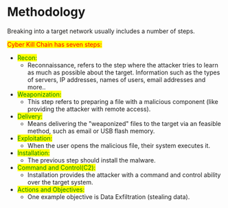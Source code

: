 # Methodology

Breaking into a target network usually includes a number of steps.

<mark style="color:red;">Cyber Kill Chain has seven steps:</mark>

* <mark style="color:green;">Recon:</mark>
  * Reconnaissance, refers to the step where the attacker tries to learn as much as possible about the target. Information such as the types of servers, IP addresses, names of users, email addresses and more..
* <mark style="color:green;">Weaponization:</mark>
  * This step refers to preparing a file with a malicious component (like providing the attacker with remote access).
* <mark style="color:green;">Delivery:</mark>
  * Means delivering the "weaponized" files to the target via an feasible method, such as email or USB flash memory.
* <mark style="color:green;">Exploitation:</mark>
  * When the user opens the malicious file, their system executes it.
* <mark style="color:green;">Installation:</mark>
  * The previous step should install the malware.
* <mark style="color:green;">Command and Control(C2):</mark>
  * Installation provides the attacker with a command and control ability over the target system.
* <mark style="color:green;">Actions and Objectives:</mark>
  * One example objective is Data Exfiltration (stealing data).
